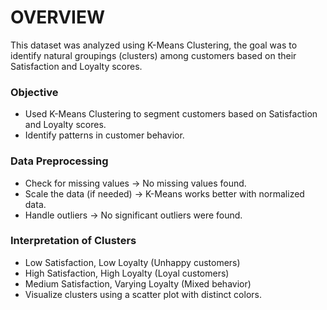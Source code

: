 # OVERVIEW 
This dataset was analyzed using K-Means Clustering, the goal was to identify natural groupings (clusters) among customers based on their Satisfaction and Loyalty scores.

### Objective

- Used K-Means Clustering to segment customers based on Satisfaction and Loyalty scores.
- Identify patterns in customer behavior.

### Data Preprocessing

- Check for missing values → No missing values found.
- Scale the data (if needed) → K-Means works better with normalized data.
- Handle outliers → No significant outliers were found.

 ### Interpretation of Clusters

- Low Satisfaction, Low Loyalty (Unhappy customers)
- High Satisfaction, High Loyalty (Loyal customers)
- Medium Satisfaction, Varying Loyalty (Mixed behavior)
- Visualize clusters using a scatter plot with distinct colors.